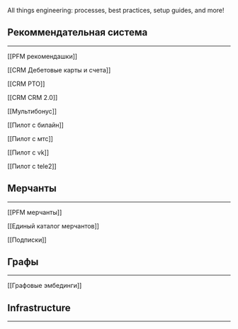 All things engineering: processes, best practices, setup guides, and more!

## Рекоммендательная система

---

[[PFM рекомендашки]]

[[CRM Дебетовые карты и счета]]

[[CRM РТО]]

[[CRM CRM 2.0]]

[[Мультибонус]]

[[Пилот с билайн]]

[[Пилот с мтс]]

[[Пилот с vk]]

[[Пилот с tele2]]

## Мерчанты

---

[[PFM мерчанты]]

[[Единый каталог мерчантов]]

[[Подписки]]

## Графы

---

[[Графовые эмбединги]]

  

  

## Infrastructure

---